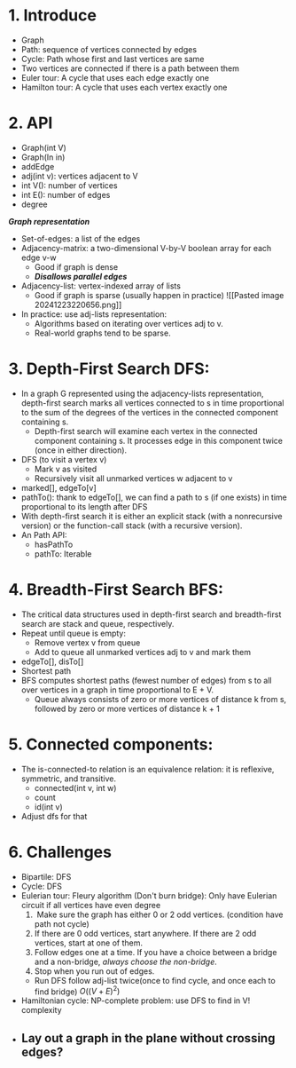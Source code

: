 
# 1. Introduce
- Graph
- Path: sequence of vertices connected by edges
- Cycle: Path whose first and last vertices are same
- Two vertices are connected if there is a path between them
- Euler tour: A cycle that uses each edge exactly one
- Hamilton tour: A cycle that uses each vertex exactly one

# 2. API
- Graph(int V)
- Graph(In in)
- addEdge
- adj(int v): vertices adjacent to V
- int V(): number of vertices
- int E(): number of edges
- degree

***Graph representation***
- Set-of-edges: a list of the edges
- Adjacency-matrix: a two-dimensional V-by-V boolean array for each edge v-w
	- Good if graph is dense
	- ***Disallows parallel edges***
- Adjacency-list: vertex-indexed array of lists
	- Good if graph is sparse (usually happen in practice)
![[Pasted image 20241223220656.png]]
- In practice: use adj-lists representation:
	- Algorithms based on iterating over vertices adj to v.
	- Real-world graphs tend to be sparse.

# 3. Depth-First Search DFS:
- In a graph G represented using the adjacency-lists representation, depth-first search marks all vertices connected to s in time proportional to the sum of the degrees of the vertices in the connected component containing s.
	- Depth-first search will examine each vertex in the connected component containing s. It processes edge in this component twice (once in either direction).
- DFS (to visit a vertex v)
	- Mark v as visited
	- Recursively visit all unmarked vertices w adjacent to v
- marked[], edgeTo[v]
- pathTo(): thank to edgeTo[], we can find a path to s (if one exists) in time proportional to its length after DFS
- With depth-first search it is either an explicit stack (with a nonrecursive version) or the function-call stack (with a recursive version).
- An Path API:
	- hasPathTo
	- pathTo: Iterable
# 4. Breadth-First Search BFS:
- The critical data structures used in depth-first search and breadth-first search are stack and queue, respectively.
- Repeat until queue is empty:
	- Remove vertex v from queue
	- Add to queue all unmarked vertices adj to v and mark them
- edgeTo[], disTo[]
- Shortest path
- BFS computes shortest paths (fewest number of edges) from s to all over vertices in a graph in time proportional to E + V.
	- Queue always consists of zero or more vertices of distance k from s, followed by zero or more vertices of distance k + 1


# 5. Connected components:
- The is-connected-to relation is an equivalence relation: it is reflexive, symmetric, and transitive.
	- connected(int v, int w)
	- count
	- id(int v)
- Adjust dfs for that

# 6. Challenges
- Bipartile: DFS
- Cycle: DFS
- Eulerian tour: Fleury algorithm (Don't burn bridge): Only have Eulerian circuit if all vertices have even degree
	1.  Make sure the graph has either 0 or 2 odd vertices. (condition have path not cycle)
	2. If there are 0 odd vertices, start anywhere. If there are 2 odd vertices, start at one of them.
	3. Follow edges one at a time. If you have a choice between a bridge and a non-bridge, _always choose the non-bridge_.
	4. Stop when you run out of edges.
	- Run DFS follow adj-list twice(once to find cycle, and once each to find bridge) $O((V + E)^2)$
- Hamiltonian cycle: NP-complete problem: use DFS to find in V! complexity
- Lay out a graph in the plane without crossing edges?
	- 